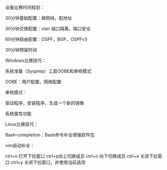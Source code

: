 设备比赛时间规划：

30分钟基础配置：做网线，配地址

30分钟交换配置：vlan 端口隔离，端口安全

60分钟路由配置：OSPF，BGP，OSPFv3

30分钟预留时间



Windows比赛技巧：

系统准备（Sysprep）工具OOBE和审核模式

OOBE：用户配置，网络配置

审核模式：

驱动程序，安装程序，生成一个新的镜像

系统属性功能



Linux比赛技巧：

Bash-completion：Bash命令补全增强软件包

vim自动补全：

ctrl+n 打开下拉窗口
ctrl+p向上切换成员
ctrl+n 向下切换成员
ctrl+e 关闭下拉窗口
ctrl+y 关闭下拉窗口，并使用当前选项
